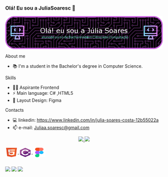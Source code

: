 ### Olá! Eu sou a JuliaSoaresc 👋
<img align="center" src="https://github.com/JuliaSoaresc/JuliaSoaresc/blob/f2dd74d9983174247608cddef46ac4f76dedbac3/github-header-image.png"/><a/>


About me
- 📚 I'm a student in the Bachelor's degree in Computer Science.

Skills
- 👩‍💻 Aspirante Frontend
- ⚡ Main language: C# ,HTML5 
- 🎨 Layout Design: Figma

Contacts
- 💻 linkedin: https://www.linkedin.com/in/julia-soares-costa-12b55022a
- 📫 e-mail: Juliaa.soaresc@gmail.com

<div align="center">
  <a href="https://github.com/JuliaSoaresc">
  <img height="180em" src="https://github-readme-stats.vercel.app/api?username=JuliaSoaresc&show_icons=true&theme=dark&include_all_commits=true&count_private=true"/>
  <img height="180em" src="https://github-readme-stats.vercel.app/api/top-langs/?username=JuliaSoaresc&layout=compact&langs_count=7&theme=dark"/>
</div>
<div style="display: inline_block"><br>
  <img align="center" alt="Julia-HTML" height="30" width="40" src="https://raw.githubusercontent.com/devicons/devicon/master/icons/html5/html5-original.svg">
  <img align="center" alt="Julia-Csharp" height="30" width="40" src="https://raw.githubusercontent.com/devicons/devicon/master/icons/csharp/csharp-original.svg">
  <img align="center" alt="Julia-figma" height="30" width="40" src="https://raw.githubusercontent.com/devicons/devicon/master/icons/figma/figma-original.svg">
</div>

##

<div>
  <a href="https://instagram.com/Julia.Soaresz" target="_blank"><img src="https://img.shields.io/badge/-Instagram-%23E4405F?style=for-the-badge&logo=instagram&logoColor=white" target="_blank"></a>
  <a href = "mailto:Juliaa.soaresc@gmail.com"><img src="https://img.shields.io/badge/-Gmail-%23333?style=for-the-badge&logo=gmail&logoColor=white" target="_blank"></a>
  <a href="https://www.linkedin.com/in/julia-soares-costa-12b55022a" target="_blank"><img src="https://img.shields.io/badge/-LinkedIn-%230077B5?style=for-the-badge&logo=linkedin&logoColor=white" target="_blank"></a>
  

